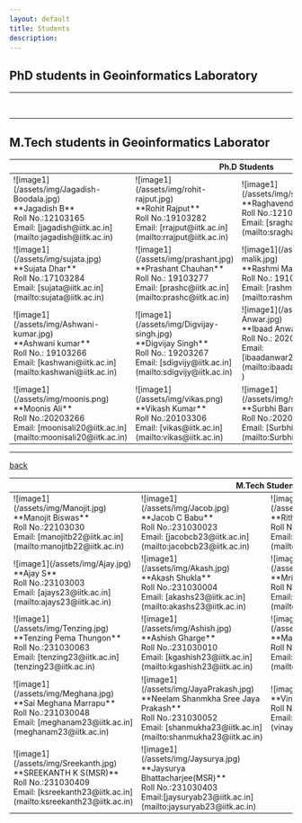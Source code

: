```yaml
---
layout: default
title: Students
description:
---
```

## PhD students in Geoinformatics Laboratory


* * *
<table>
<colgroup>
<col width="25%" />
<col width="25%" />
<col width="25%" />
<col width="25%" />
</colgroup>
<thead>
<tr class="header">
<th colspan="4">Ph.D Students</th>
</tr>
</thead>
<tbody>
<tr>


<td markdown="span">![image1](/assets/img/Jagadish-Boodala.jpg)<br>
**Jagadish B**<br>
Roll No.:12103165<br>
Email: [jagadish@iitk.ac.in](mailto:jagadish@iitk.ac.in)<br>


</td>
<td markdown="span">![image1](/assets/img/rohit-rajput.jpg)<br>
**Rohit Rajput**<br>
Roll No.:19103282 <br>
Email: [rrajput@iitk.ac.in](mailto:rrajput@iitk.ac.in)<br>

</td>
<td markdown="span">![image1](/assets/img/sraghav.jpg)<br>
**Raghavendra Sara**<br>
Roll No.:12103169 <br>
Email: [sraghav@iitk.ac.in](mailto:sraghav@iitk.ac.in)<br>

</td>
<td markdown="span">![image1](/assets/img/naveen.jpg)<br>
**Naveen R**<br>
Roll No.:12103166 <br>
Email: [naveenr@iitk.ac.in](mailto:naveenr@iitk.ac.in)<br>

</td>
</tr>
<tr>
<td markdown="span">![image1](/assets/img/sujata.jpg)<br>
**Sujata Dhar**<br>
Roll No.:17103284<br>
Email: [sujata@iitk.ac.in](mailto:sujata@iitk.ac.in)<br>

</td>
<td markdown="span">![image1](/assets/img/prashant.jpg)<br>
**Prashant Chauhan**<br>
Roll No.: 19103277 <br>
Email: [prashc@iitk.ac.in](mailto:prashc@iitk.ac.in)<br>

</td>
<td markdown="span">![image1](/assets/img/rashmi-malik.jpg)<br>
**Rashmi Malik**<br>
Roll No.: 19103281 <br>
Email: [rashmi@iitk.ac.in](mailto:rashmi@iitk.ac.in)<br>

</td>
<td markdown="span">![image1](/assets/img/Sunil-Kumar.jpg)<br>
**Sunil Kumar**<br>
Roll No.: 19203270<br>
Email: [sunkmr@iitk.ac.in ](mailto:  sunkmr@iitk.ac.in)<br>

</td>
</tr>
<tr>
<td markdown="span">![image1](/assets/img/Ashwani-kumar.jpg)<br>
**Ashwani kumar**<br>
Roll No.: 19103266 <br>
Email: [kashwani@iitk.ac.in](mailto:kashwani@iitk.ac.in)<br>

</td>
<td markdown="span">![image1](/assets/img/Digvijay-singh.jpg)<br>
**Digvijay Singh**<br>
Roll No.: 19203267 <br>
Email: [sdigvijy@iitk.ac.in](mailto:sdigvijy@iitk.ac.in)<br>

</td>
<td markdown="span">![image1](/assets/img/Ibaad-Anwar.jpg)<br>
**Ibaad Anwar**<br>
Roll No.: 20203263<br>
Email: [ibaadanwar20@iitk.ac.in](mailto:ibaadanwar20@iitk.ac.in )<br>

</td>
<td markdown="span">![image1](/assets/img/Arnab-Laha-2.jpg)<br>
**Arnab Laha**<br>
Roll No.: 19203265 <br>
Email: [alaha@iitk.ac.in](mailto:alaha@iitk.ac.in)<br>

</td>
</tr>
<tr>
<td markdown="span">![image1](/assets/img/moonis.png)<br>
**Moonis Ali**<br>
Roll No.:20203266<br>
Email: [moonisali20@iitk.ac.in](mailto:moonisali20@iitk.ac.in)<br>

</td>
<td markdown="span">![image1](/assets/img/vikas.png)<br>
**Vikash Kumar**<br>
Roll No.:20103306<br>
Email: [vikas@iitk.ac.in](mailto:vikas@iitk.ac.in)<br>

</td>
<td markdown="span">![image1](/assets/img/surbhi.png)<br>
**Surbhi Barnwal**<br>
Roll No.:20203273<br>
Email: [Surbhib20@iitk.ac.in](mailto:Surbhib20@iitk.ac.in)<br>

</td>
<td markdown="span">![image1](/assets/img/vivekanand.png)<br>
**Vivek Anand**<br>
Roll No.:21103276<br>
Email: [viveka21@iitk.ac.in](mailto:viveka21@iitk.ac.in)<br>

</td>
<br>



* * *
## M.Tech students in Geoinformatics Laborator

<table>
<colgroup>
<col width="25%" />
<col width="25%" />
<col width="25%" />
<col width="25%" />
</colgroup>
<thead>
<tr class="header">
<th colspan="4">M.Tech Students</th>
</tr>
</thead>
<tbody>
<tr>

<td markdown="span">![image1](/assets/img/Manojit.jpg)<br>
**Manojit Biswas**<br>
Roll No.:22103030<br>
Email: [manojitb22@iitk.ac.in](mailto:manojitb22@iitk.ac.in)<br>

</td>
<td markdown="span">![image1](/assets/img/Jacob.jpg)<br>
**Jacob C Babu**<br>
Roll No.:231030023<br>
Email: [jacobcb23@iitk.ac.in](mailto:jacobcb23@iitk.ac.in)<br>

</td>
<td markdown="span">![image1](/assets/img/Rithvik.jpg)<br>
**Rithvik L**<br>
Roll No.:231030045<br>	
Email: [rithvikl23@iitk.ac.in](mailto:rithvikl23@iitk.ac.in)<br>

</td>
<td markdown="span">![image1](/assets/img/Saize.jpeg)<br>
**Mohammad Saize Ali**<br>
Roll No.:231030037<br>
Email:[msaizeali23@iitk.ac.in](mailto:msaizeali23@iitk.ac.in)<br>

</td>
</tr>
<tr>

<td markdown="span">![image1](/assets/img/Ajay.jpg)<br>
**Ajay S**<br>
Roll No.:23103003<br>
Email: [ajays23@iitk.ac.in](mailto:ajays23@iitk.ac.in)<br>

</td>
<td markdown="span">![image1](/assets/img/Akash.jpg)<br>
**Akash Shukla**<br>
Roll No.:231030004<br>
Email: [akashs23@iitk.ac.in](mailto:akashs23@iitk.ac.in)<br>

</td>
<td markdown="span">![image1](/assets/img/Mriganka.jpg)<br>
**Mriganka Shekhar Barman**<br>
Roll No.:231030038<br>	
Email: [mrigankasb23@iitk.ac.in](mailto:mrigankasb23@iitk.ac.in)<br>

</td>
<td markdown="span">![image1](/assets/img/Arunabh.jpg)<br>
**Arunabh Dihingia**<br>
Roll No.:231030008<br>
Email:[arunabhd23@iitk.ac.in](mailto:arunabhd23@iitk.ac.in)<br>

</td>
</tr>
<tr>
<td markdown="span">![image1](/assets/img/Tenzing.jpg)<br>
**Tenzing Pema Thungon**<br>
Roll No.:231030063<br>	
Email: [tenzing23@iitk.ac.in](tenzing23@iitk.ac.in)<br>

</td>
<td markdown="span">![image1](/assets/img/Ashish.jpg)<br>
**Ashish Gharge**<br>
Roll No.:231030010<br>
Email: [kgashish23@iitk.ac.in](mailto:kgashish23@iitk.ac.in)<br>

</td>
<td markdown="span">![image1](/assets/img/Manoneet.jpeg)<br>
**Manoneet Gawali**<br>
Roll No.:231030035<br>	
Email: [manoneetag23@iitk.ac.in](mailto:manoneetag23@iitk.ac.in)<br>

</td>
<td markdown="span">![image1](/assets/img/Chaitanya.jpeg)<br>
**Chaitanya Kumar**<br>
Roll No.:231030015<br>	
Email: [chaitanyak23@iitk.ac.in](mailto:chaitanyak23@iitk.ac.in)<br>

</td>
</tr>
<tr>
<td markdown="span">![image1](/assets/img/Meghana.jpg)<br>
**Sai Meghana Marrapu**<br>
Roll No.:231030048<br>	
Email: [meghanam23@iitk.ac.in](meghanam23@iitk.ac.in)<br>

</td>
<td markdown="span">![image1](/assets/img/JayaPrakash.jpg)<br>
**Neelam Shanmkha Sree Jaya Prakash**<br>
Roll No.:231030052<br>
Email: [shanmukha23@iitk.ac.in](mailto:shanmukha23@iitk.ac.in)<br>

</td>
<td markdown="span">![image1](/assets/img/Vinay.jpg)<br>
**Vinay Rajesh Auti**<br>
Roll No.:231030066<br>	
Email: [vinayr23@iitk.ac.in](vinayr23@iitk.ac.in)<br>

</td>
<td markdown="span">![image1](/assets/img/Shubham.jpg)<br>
**Shubham Mishra(MSR)**<br>
Roll No.:231030407<br>
Email:[shubhamm23@iitk.ac.in](mailto:shubhamm23@iitk.ac.in)<br>

</td>
</tr>
<tr>
<td markdown="span">![image1](/assets/img/Sreekanth.jpg)<br>
**SREEKANTH K S(MSR)**<br>
Roll No.:231030409<br>	
Email: [ksreekanth23@iitk.ac.in](mailto:ksreekanth23@iitk.ac.in)<br>

</td>
<td markdown="span">![image1](/assets/img/Jaysurya.jpg)<br>
**Jaysurya Bhattacharjee(MSR)**<br>
Roll No.:231030403<br>
Email:[jaysuryab23@iitk.ac.in](mailto:jaysuryab23@iitk.ac.in)<br>

</td>
<td markdown="span"></td>
<td markdown="span"></td>
</tr>

* * *

[back](./)
